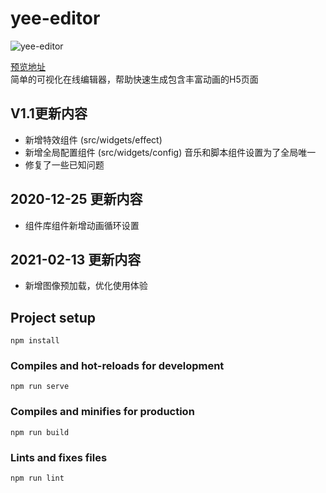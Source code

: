 # yee-editor    

![yee-editor](https://i.ibb.co/TTHfZsH/yee.png)

[预览地址](https://ifront.net/yee/)  
简单的可视化在线编辑器，帮助快速生成包含丰富动画的H5页面

## V1.1更新内容
- 新增特效组件 (src/widgets/effect)
- 新增全局配置组件 (src/widgets/config) 音乐和脚本组件设置为了全局唯一
- 修复了一些已知问题

## 2020-12-25 更新内容
- 组件库组件新增动画循环设置

## 2021-02-13 更新内容
- 新增图像预加载，优化使用体验

## Project setup
```
npm install
```

### Compiles and hot-reloads for development
```
npm run serve
```

### Compiles and minifies for production
```
npm run build
```

### Lints and fixes files
```
npm run lint
```
